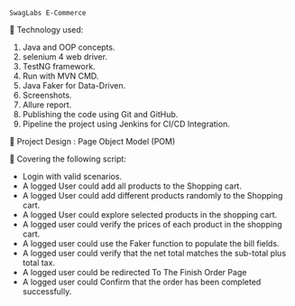     SwagLabs E-Commerce
🔵 Technology used:

1. Java and OOP concepts.
2. selenium 4 web driver.
3. TestNG framework.
4. Run with MVN CMD.
5. Java Faker for Data-Driven.
6. Screenshots.
7. Allure report.
8. Publishing the code using Git and GitHub.
9. Pipeline the project using Jenkins for CI/CD Integration.

🔵 Project Design :
    Page Object Model (POM) 

🔵 Covering the following script:

*  Login with valid scenarios.
*  A logged User could add all products to the Shopping cart.
*  A logged User could add different products randomly to the Shopping cart.
*  A logged User could explore selected products in the shopping cart. 
*  A logged user could verify the prices of each product in the shopping cart.
*  A logged user could use the Faker function to populate the bill fields.
*  A logged user could verify that the net total matches the sub-total plus total tax.
*  A logged user could be redirected To The Finish Order Page
*  A logged user could Confirm that the order has been completed successfully.

  